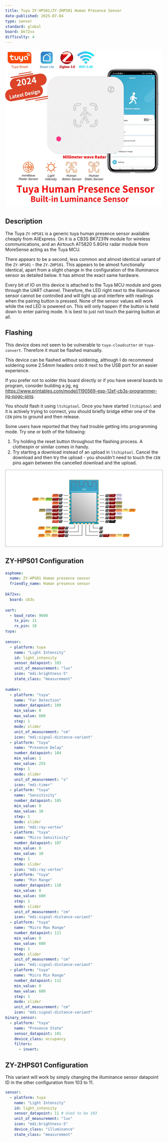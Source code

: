 ```yaml
---
title: Tuya ZY-HPS01/ZY-ZHPS01 Human Presence Sensor
date-published: 2025-07-04
type: sensor
standard: global
board: bk72xx
difficulty: 4
---
```


![Tuya ZY-HPS01](ZY_HPS01.png "Tuya ZY-HPS01")

## Description

The Tuya `ZY-HPS01` is a generic tuya human presence sensor available cheaply from AliExpress. On it is a CB3S BK7231N module for wireless communications, and an Airtouch AT5820 5.8GHz radar module from MoreSense acting as the Tuya MCU.

There appears to be a second, less common and almost identical variant of the `ZY-HPS01` - the `ZY-ZHPS01`. This appears to be almost functionally identical, apart from a slight change in the configuration of the illuminance sensor as detailed below. It has almost the exact same hardware.

Every bit of IO on this device is attached to the Tuya MCU module and goes through the UART channel. Therefore, the LED right next to the illuminance sensor cannot be controlled and will light up and interfere with readings when the pairing button is pressed. None of the sensor values will work while the red LED is powered on. This will only happen if the button is held down to enter pairing mode. It is best to just not touch the pairing button at all.

## Flashing

This device does not seem to be vulnerable to `tuya-cloudcutter` or `tuya-convert`. Therefore it must be flashed manually.

This device can be flashed without soldering, although I do recommend soldering some 2.54mm headers onto it next to the USB port for an easier experience.

If you prefer not to solder this board directly or if you have several boards to program, consider building a jig, eg https://www.printables.com/model/1190569-esp-12ef-cb3s-programmer-jig-pogo-pins.

You should flash it using `ltchiptool`. Once you have started `ltchiptool` and it is actively trying to connect, you should briefly bridge either one of the `CEN` pins to ground and then release.

Some users have reported that they had trouble getting into programming mode. Try one or both of the following: 
1. Try holding the reset button throughout the flashing process. A clothespin or similar comes in handy.
2. Try starting a download instead of an upload in `ltchiptool`. Cancel the download and then try the upload - you shouldn't need to touch the `CEN` pins again between the cancelled download and the upload.

![CB3S Pinout](cb3s.png "CB3S Pinout")

## ZY-HPS01 Configuration

```yaml
esphome:
  name: ZY-HPS01 Human presence sensor
  friendly_name: Human presence sensor

bk72xx:
  board: cb3s

uart:
  - baud_rate: 9600
    tx_pin: 11
    rx_pin: 10
tuya:

sensor:
  - platform: tuya
    name: "Light Intensity"
    id: light_intensity
    sensor_datapoint: 103
    unit_of_measurement: "lux"
    icon: "mdi:brightness-5"
    state_class: "measurement"

number:
  - platform: "tuya"
    name: "Far Detection"
    number_datapoint: 109
    min_value: 0
    max_value: 600
    step: 1
    mode: slider
    unit_of_measurement: "cm"
    icon: "mdi:signal-distance-variant"
  - platform: "tuya"
    name: "Presence Delay"
    number_datapoint: 104
    min_value: 1
    max_value: 255
    step: 1
    mode: slider
    unit_of_measurement: "s"
    icon: "mdi:timer"
  - platform: "tuya"
    name: "Sensitivity"
    number_datapoint: 105
    min_value: 0
    max_value: 10
    step: 1
    mode: slider
    icon: "mdi:ray-vertex"
  - platform: "tuya"
    name: "Micro Sensitivity"
    number_datapoint: 107
    min_value: 0
    max_value: 10
    step: 1
    mode: slider
    icon: "mdi:ray-vertex"
  - platform: "tuya"
    name: "Min Range"
    number_datapoint: 110
    min_value: 0
    max_value: 600
    step: 1
    mode: slider
    unit_of_measurement: "cm"
    icon: "mdi:signal-distance-variant"
  - platform: "tuya"
    name: "Micro Max Range"
    number_datapoint: 111
    min_value: 0
    max_value: 600
    step: 1
    mode: slider
    unit_of_measurement: "cm"
    icon: "mdi:signal-distance-variant"
  - platform: "tuya"
    name: "Micro Min Range"
    number_datapoint: 112
    min_value: 0
    max_value: 600
    step: 1
    mode: slider
    unit_of_measurement: "cm"
    icon: "mdi:signal-distance-variant"
binary_sensor:
  - platform: "tuya"
    name: "Presence State"
    sensor_datapoint: 101
    device_class: occupancy
    filters:
      - invert:

```

## ZY-ZHPS01 Configuration

This variant will work by simply changing the illuminance sensor datapoint ID in the other configuration from 103 to 11.

```yaml
sensor:
  - platform: tuya
    name: "Light Intensity"
    id: light_intensity
    sensor_datapoint: 11 # Used to be 103
    unit_of_measurement: "lux"
    icon: "mdi:brightness-5"
    device_class: "illuminance"
    state_class: "measurement"
```
